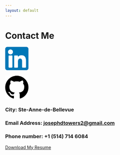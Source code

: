 ```yaml
---
layout: default
---
```

# **Contact Me**
<div class=container>
<a href="http://www.linkedin.com/in/jose-david-torres-775998266"><img src="/assets/images/LinkedIn_logo.png" width="75"></a>

<a href="https://github.com/Josed0912"><img src="/assets/images/github_logo.png" width="75"></a>
</div>

### **City:** Ste-Anne-de-Bellevue
### **Email Address:** josephdtowers2@gmail.com
### **Phone number:** +1 (514) 714 6084

[Download My Resume](../TorresJoseDavid.pdf)


